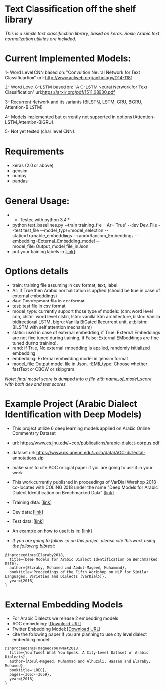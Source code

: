 # Text Classification off the shelf library

*This is a simple text classification library, based on keras. Some Arabic text normalization utilities are included.*

# Current Implemented Models:

1- Word Level CNN based on:
"Convultion Neural Network for Text Classificartion"
url: http://www.aclweb.org/anthology/D14-1181

2- Word Level C-LSTM based on:
"A C-LSTM Neural Network for Text Classification"
url:https://arxiv.org/pdf/1511.08630.pdf

3- Recurrent Network and its variants (BiLSTM, LSTM, GRU, BiGRU, Attention-BiLSTM)

4- Models implemented but currently not supported in options (Attention-LSTM,Attention-BiGRU).

5- Not yet tested  (char level CNN). 

# Requirements

- keras (2.0 or above)
- gensim
- numpy
- pandas

# General Usage:
- * Tested with python 3.4 *
- python test_baselines.py --train training_file --Ar='True' --dev Dev_File --test test_file --model_type=model_selection --static=Trainable_embeddings --rand=Random_Embeddings --embedding=External_Embedding_model --model_file=Output_model_file_inJson
- put your training labels in [[link](https://github.com/UBC-NLP/aoc_id/edit/master/conf/label_list)].

# Options details #

- train: training file assuming in csv format, text, label
- Ar: if True then Arabic normalization is applied (should be true in case of external embeddings)
- dev: Development file in csv format 
- test: test file in csv format
- model_type: currently support those type of models: (cnn: word level cnn, clstm: word level clstm, lstm: vanilla lstm architecture, blstm: Vanilla bidirectional LSTM, bigru: Vanilla BiGated Recurrent unit, attbilstm: BiLSTM with self attention mechanism)
- static: used in case of external embedding, if True: External Embeddings are not fine tuned during training, if False: External EMbeddings are fine tuned during training). 
- rand: if True, No external embedding is applied, randomly initialized embedding 
- embedding: External embedding model in gensim format
- model_file: Output model file in Json. 
 -EMB_type: Choose whether fastText or CBOW or skipgram

*Note: final model score is dumped into a file with name_of_model_score with both dev and test scores*
# Example Project (Arabic Dialect Identification with Deep Models) #

- This project utilize 6 deep learning models applied on Arabic Online Commentary Dataset 
- url:  https://www.cs.jhu.edu/~ccb/publications/arabic-dialect-corpus.pdf
- dataset url: https://www.cis.upenn.edu/~ccb/data/AOC-dialectal-annotations.zip 
- make sure to cite AOC oringial paper if you are going to use it in your work. 
- This work currently published in proceedings of VarDial Worshop 2018 co-located with COLING 2018 under the name 
"Deep Models for Arabic Dialect Identification on Benchmarked Data" [[link](http://aclweb.org/anthology/W18-3930)]
- Training data: [[link](https://github.com/UBC-NLP/aoc_id/edit/master/data/train)]
- Dev data: [[link](https://github.com/UBC-NLP/aoc_id/edit/master/data/dev)]
- Test data: [[link](https://github.com/UBC-NLP/aoc_id/edit/master/data/test)]
- An example on how to use it is in:  [[link](https://github.com/UBC-NLP/aoc_id/edit/master/run.sh)]

- *If you are going to follow up on this project please cite this work using the following bibtext:*
```
@inproceedings{Elaraby2018,
  title={Deep Models for Arabic Dialect Identification on Benchmarked Data},
  author={Elaraby, Mohamed and Abdul-Mageed, Muhammad},
  booktitle={Proceedings of the Fifth Workshop on NLP for Similar Languages, Varieties and Dialects (VarDial5)},
  year={2018}
}
```
# External Embedding Models #

- For Arabic Dialects we release 2 embedding models 
- AOC embedding: [[Download URL](https://drive.google.com/open?id=1QEg9HotnTCI45-PT52g445bp5qYQ4RSm)]
- Twitter Embedding Model: [[Download URL](https://drive.google.com/open?id=1hEuNHn2PA7kIf1IK0FUGUskA77YZJ3vO)]
 - cite the following paper if you are planning to use city level dialect embedding model: 

```
@inproceedings{mageedYouTweet2018,
  title={You Tweet What You Speak: A City-Level Dataset of Arabic Dialects},
  author={Abdul-Mageed, Muhammad and Alhuzali, Hassan and Elaraby, Mohamed},
  booktitle={LREC},
  pages={3653--3659},
  year={2018}
}
```
